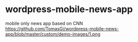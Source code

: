# wordpress-mobile-news-app
mobile only news app based on CNN
https://github.com/TomasGi/wordpress-mobile-news-app/blob/master/custom/demo-images/1.png
